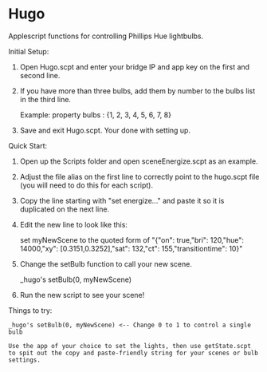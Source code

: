 Hugo
====

Applescript functions for controlling Phillips Hue lightbulbs.

Initial Setup:

1. Open Hugo.scpt and enter your bridge IP and app key on the first and second line. 

2. If you have more than three bulbs, add them by number to the bulbs list in the third line. 

	Example: property bulbs : {1, 2, 3, 4, 5, 6, 7, 8}

3. Save and exit Hugo.scpt. Your done with setting up. 

Quick Start: 

1. Open up the Scripts folder and open sceneEnergize.scpt as an example. 

2. Adjust the file alias on the first line to correctly point to the hugo.scpt file (you will need to do this for each script).

3. Copy the line starting with "set energize..." and paste it so it is duplicated on the next line.

4. Edit the new line to look like this:

	set myNewScene to the quoted form of "{\"on\": true,\"bri\": 120,\"hue\": 14000,\"xy\": [0.3151,0.3252],\"sat\": 132,\"ct\": 155,\"transitiontime\": 10}"

5. Change the setBulb function to call your new scene.

	_hugo's setBulb(0, myNewScene)

6. Run the new script to see your scene!

Things to try: 

	_hugo's setBulb(0, myNewScene) <-- Change 0 to 1 to control a single bulb

	Use the app of your choice to set the lights, then use getState.scpt to spit out the copy and paste-friendly string for your scenes or bulb settings.
